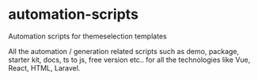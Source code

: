 # automation-scripts
Automation scripts for themeselection templates

All the automation / generation related scripts such as demo, package, starter kit, docs, ts to js, free version etc.. for all the technologies like Vue, React, HTML, Laravel.
